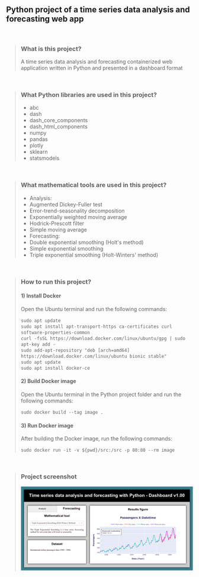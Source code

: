 ## Python project of a time series data analysis and forecasting web app 

<br>

>### **What is this project?**
>   
>A time series data analysis and forecasting containerized web application written in Python and presented in a dashboard format

<br>

>### **What Python libraries are used in this project?**
> - abc
> - dash
> - dash_core_components
> - dash_html_components
> - numpy
> - pandas
> - plotly
> - sklearn
> - statsmodels

<br>

>### **What mathematical tools are used in this project?**
> - Analysis:
>  - Augmented Dickey-Fuller test
>  - Error-trend-seasonality decomposition
>  - Exponentially weighted moving average
>  - Hodrick-Prescott filter
>  - Simple moving average
> - Forecasting:
>  - Double exponential smoothing (Holt's method)
>  - Simple exponential smoothing
>  - Triple exponential smoothing (Holt-Winters' method)

<br>

>### **How to run this project?**
>#### 1) Install Docker
>Open the Ubuntu terminal and run the following commands:
>
>     sudo apt update
>     sudo apt install apt-transport-https ca-certificates curl software-properties-common
>     curl -fsSL https://download.docker.com/linux/ubuntu/gpg | sudo apt-key add -
>     sudo add-apt-repository "deb [arch=amd64] https://download.docker.com/linux/ubuntu bionic stable"
>     sudo apt update
>     sudo apt install docker-ce
>#### 2) Build Docker image
>Open the Ubuntu terminal in the Python project folder and run the following commands:
>
>     sudo docker build --tag image .
>#### 3) Run Docker image
>After building the Docker image, run the following commands:
>
>     sudo docker run -it -v ${pwd}/src:/src -p 80:80 --rm image

<br>

>### **Project screenshot**
>
>![screenshot](https://github.com/EduardoMatosRodrigues/TimeSeriesDataAnalysisAndForecastingWebApp/raw/develop/src/screenshots/screenshot-develop-latest.png)
